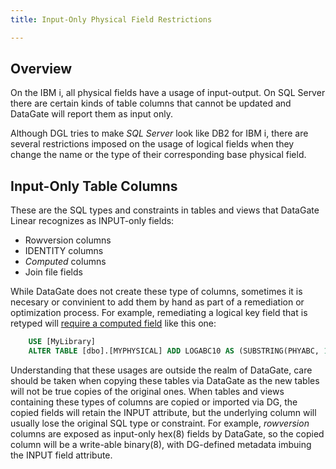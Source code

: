 ```yaml
---
title: Input-Only Physical Field Restrictions

---
```


## Overview

On the IBM i, all physical fields have a usage of input-output. On SQL Server there are certain kinds of table columns that cannot be updated and DataGate will report them as input only.


Although DGL tries to make _SQL Server_ look like DB2 for IBM i, there are several restrictions imposed on the usage of logical fields when they change the name or the type of their corresponding base physical field.  


## Input-Only Table Columns

These are the SQL types and constraints in tables and views that DataGate Linear recognizes as INPUT-only fields:

 - Rowversion columns
 - IDENTITY columns
 - *Computed* columns
 - Join file fields

While DataGate does not create these type of columns, sometimes it is necesary or convinient to add them by hand as part of a remediation or optimization process.  For example, remediating a logical key field that is retyped will [require a computed field](mssql-logical-field-restriction.html) like this one:

```SQL
    USE [MyLibrary]
    ALTER TABLE [dbo].[MYPHYSICAL] ADD LOGABC10 AS (SUBSTRING(PHYABC, 1, 10))  PERSISTED
```

Understanding that these usages are outside the realm of DataGate, care should be taken when copying these tables via DataGate as the new tables will not be true copies of the original ones. When tables and views containing these types of columns are copied or imported via DG, the copied fields will retain the INPUT attribute, but the underlying column will usually lose the original SQL type or constraint.  For example, *rowversion* columns are exposed as input-only hex(8) fields by DataGate, so the copied column will be a write-able binary(8), with DG-defined metadata imbuing the INPUT field attribute.
